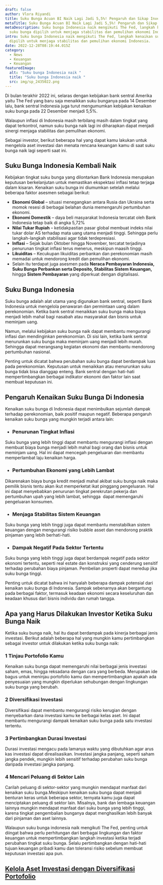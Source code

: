 ```yaml
---
draft: false
author: Vlora Riyandi
title: Suku Bunga Acuan BI Naik Lagi Jadi 5,5%! Pengaruh dan Sikap Investasi
metaTitle: Suku Bunga Acuan BI Naik Lagi Jadi 5,5%! Pengaruh dan Sikap Investasi
metaDescription: Suku bunga Indonesia naik mengikuti The Fed, langkah kenaikan
  suku bunga dipilih untuk menjaga stabilitas dan pemulihan ekonomi Indonesia.
intro: Suku bunga Indonesia naik mengikuti The Fed, langkah kenaikan suku bunga
  dipilih untuk menjaga stabilitas dan pemulihan ekonomi Indonesia.
date: 2022-12-28T08:19:44.015Z
category:
  - News
  - Keuangan
  - Keuangan
featuredImage:
  alt: "Suku bunga Indonesia naik "
  title: "Suku bunga Indonesia naik "
  src: img/sp_2435022.png
---
```

Di bulan terakhir 2022 ini, selaras dengan kebijakan bank sentral Amerika yaitu The Fed yang baru saja menaikkan suku bunganya pada 14 Desember lalu, bank sentral Indonesia juga turut mengumumkan kebijakan kenaikan suku bunga pada 22 Desember menjadi 5,5%.

Walaupun inflasi di Indonesia masih terbilang masih dalam tingkat yang dapat terkontrol, namun suku bunga naik lagi ini diharapkan dapat menjadi sinergi menjaga stabilitas dan pemulihan ekonomi. 

Sebagai investor, berikut beberapa hal yang dapat kamu lakukan untuk mengelola aset investasi dan menata rencana keuangan kamu di saat suku bunga naik lagi seperti saat ini.

## Suku Bunga Indonesia Kembali Naik

Kebijakan tingkat suku bunga yang dilontarkan Bank Indonesia merupakan keputusan berkelanjutan untuk memastikan ekspektasi inflasi tetap terjaga dalam kisaran. Kenaikan suku bunga ini diumumkan setelah melalui beberapa faktor asesmen sebagai berikut:

* **Ekonomi Global** – situasi menegangkan antara Rusia dan Ukraina serta momok resesi di berbagai belahan dunia memengaruhi pertumbuhan ekonomi.
* **Ekonomi Domestik** – daya beli masyarakat Indonesia tercatat oleh Bank Indonesia tetap baik di angka 5,72%
* **Nilai Tukar Rupiah** – ketidakpastian pasar global membuat indeks nilai tukar dolar AS terhadap mata uang utama menjadi tinggi. Sehingga perlu langkah-langkah stabilisasi agar tidak terdepresiasi.
* **Inflasi** – Sejak bulan Oktober hingga November, tercatat terjadinya penurunan tingkat inflasi terus menerus, meskipun maasih tinggi.
* **Likuiditas** – Kecukupan likuiditas perbankan dan perekonomian masih memadai untuk mendorong kredit dan pemulihan ekonomi.
* Selain itu terdapat juga asesmen pada **Neraca Pembayaran Indonesia, Suku Bunga Perbankan serta Deposito, Stabilitas Sistem Keuangan,** hingga **Sistem Pembayaran** yang diperkuat dengan digitalisasi. 

## Suku Bunga Indonesia 

Suku bunga adalah alat utama yang digunakan bank sentral, seperti Bank Indonesia untuk mengelola penawaran dan permintaan uang dalam perekonomian. Ketika bank sentral menaikkan suku bunga maka biaya menjadi lebih mahal bagi nasabah atau masyarakat dan bisnis untuk meminjam uang. 

Namun, melalui kebijakan suku bunga naik dapat membantu mengurangi inflasi dan mendinginkan perekonomian. Di sisi lain, ketika bank sentral menurunkan suku bunga maka meminjam uang menjadi lebih murah. Sehingga dapat merangsang kegiatan ekonomi dan membantu mendorong pertumbuhan nasional.

Penting untuk dicatat bahwa perubahan suku bunga dapat berdampak luas pada perekonomian. Keputusan untuk menaikkan atau menurunkan suku bunga tidak bisa dianggap enteng. Bank sentral dengan hati-hati mempertimbangkan berbagai indikator ekonomi dan faktor lain saat membuat keputusan ini.

## Pengaruh Kenaikan Suku Bunga Di Indonesia

Kenaikan suku bunga di Indonesia dapat menimbulkan sejumlah dampak terhadap perekonomian, baik positif maupun negatif. Beberapa pengaruh kenaikan suku bunga yang mungkin terjadi antara lain:

* ### Penurunan Tingkat Inflasi

Suku bunga yang lebih tinggi dapat membantu mengurangi inflasi dengan membuat biaya bunga menjadi lebih mahal bagi orang dan bisnis untuk meminjam uang. Hal ini dapat mencegah pengeluaran dan membantu memperlambat laju kenaikan harga.

* ### Pertumbuhan Ekonomi yang Lebih Lambat

Dikarenakan biaya bunga kredit menjadi mahal akibat suku bunga naik maka pemilik bisnis tentu akan ikut memperketat ikat pinggang pengeluaran. Hal ini dapat menyebabkan penurunan tingkat perekrutan pekerja dan pertumbuhan upah yang lebih lambat, sehingga  dapat memengaruhi pengeluaran konsumen.

* ### Menjaga Stabilitas Sistem Keuangan

Suku bunga yang lebih tinggi juga dapat membantu menstabilkan sistem keuangan dengan mengurangi risiko bubble asset dan mendorong praktik pinjaman yang lebih berhati-hati.

* ### Dampak Negatif Pada Sektor Tertentu

Suku bunga yang lebih tinggi juga dapat berdampak negatif pada sektor ekonomi tertentu, seperti real estate dan konstruksi yang cenderung sensitif terhadap perubahan biaya pinjaman. Pembelian properti dapat meredup jika suku bunga tinggi.

Penting untuk dicatat bahwa ini hanyalah beberapa dampak potensial dari kenaikan suku bunga di Indonesia. Sampak sebenarnya akan bergantung pada berbagai faktor, termasuk keadaan ekonomi secara keseluruhan dan keadaan khusus dari bisnis individu dan rumah tangga.

## Apa yang Harus Dilakukan Investor Ketika Suku Bunga Naik

Ketika suku bunga naik, hal itu dapat berdampak pada kinerja berbagai jenis investasi. Berikut adalah beberapa hal yang mungkin kamu pertimbangkan sebagai investor untuk dilakukan ketika suku bunga naik:

### 1 Tinjau Portofolio Kamu 

Kenaikan suku bunga dapat memengaruhi nilai berbagai jenis investasi saham, emas, hingga reksadana dengan cara yang berbeda. Merupakan ide bagus untuk meninjau portofolio kamu dan mempertimbangkan apakah ada penyesuaian yang mungkin diperlukan sehubungan dengan lingkungan suku bunga yang berubah.

### 2 Diversifikasi Investasi 

Diversifikasi dapat membantu mengurangi risiko kerugian dengan menyebarkan dana investasi kamu ke berbagai kelas aset. Ini dapat membantu mengurangi dampak kenaikan suku bunga pada satu investasi tertentu.

### 3 Pertimbangkan Durasi Investasi 

Durasi investasi mengacu pada lamanya waktu yang dibutuhkan agar arus kas investasi dapat direalisasikan. Investasi jangka panjang, seperti saham jangka pendek, mungkin lebih sensitif terhadap perubahan suku bunga daripada investasi jangka panjang.

### 4 Mencari Peluang di Sektor Lain

Carilah peluang di sektor-sektor yang mungkin mendapat manfaat dari kenaikan suku bunga.Meskipun kenaikan suku bunga dapat menjadi benturan keras untuk beberapa sektor, ternyata kamu juga dapat menciptakan peluang di sektor lain. Misalnya, bank dan lembaga keuangan lainnya mungkin mendapat manfaat dari suku bunga yang lebih tinggi, karena tingkat pengembalian bunganya dapat menghasilkan lebih banyak dari pinjaman dan aset lainnya. 

Walaupun suku bunga indonesia naik mengikuti The Fed, penting untuk diingat bahwa perlu perhitungan dari berbagai lingkungan dan faktor keuangan untuk mempertimbangkan langkah investasi ketika terjadi perubahan tingkat suku bunga. Selalu pertimbangkan dengan hati-hati tujuan keuangan pribadi kamu dan toleransi risiko sebelum membuat keputusan investasi apa pun.

## [K﻿elola Aset Investasi dengan Diversifikasi Portofolio](https://app.landx.id/?utm_source=Organic+Page&utm_medium=Content+Blog&utm_campaign=BlogLandX&utm_id=Blog)
